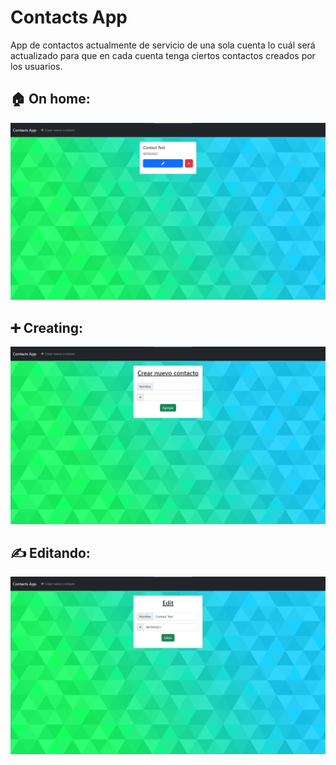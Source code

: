 # Contacts App
App de contactos actualmente de servicio de una sola cuenta lo cuál será actualizado para que en cada cuenta tenga ciertos contactos creados por los usuarios.

## 🏠 On home:
![Home](public/img/1.png "Home")

## ➕ Creating:
![Create](public/img/2.png "Create")

## ✍ Editando:
![Edit](public/img/3.png "Edit")
